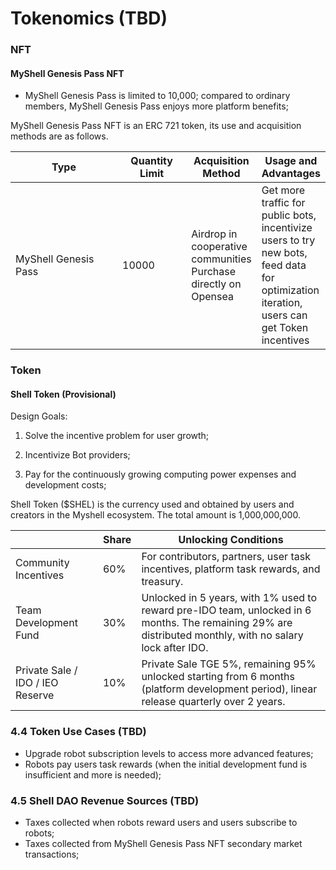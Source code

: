 # Tokenomics (TBD)

### NFT

#### MyShell Genesis Pass NFT

* MyShell Genesis Pass is limited to 10,000; compared to ordinary members, MyShell Genesis Pass enjoys more platform benefits;

MyShell Genesis Pass NFT is an ERC 721 token, its use and acquisition methods are as follows.

<table><thead><tr><th width="172">Type</th><th width="99">Quantity Limit</th><th>Acquisition Method</th><th>Usage and Advantages</th></tr></thead><tbody><tr><td>MyShell Genesis Pass</td><td>10000</td><td>Airdrop in cooperative communities<br>Purchase directly on Opensea</td><td>Get more traffic for public bots, incentivize users to try new bots, feed data for optimization iteration, users can get Token incentives</td></tr></tbody></table>

### Token

#### Shell Token (Provisional)

Design Goals:

1. Solve the incentive problem for user growth;

2. Incentivize Bot providers;

3. Pay for the continuously growing computing power expenses and development costs;

Shell Token ($SHEL) is the currency used and obtained by users and creators in the Myshell ecosystem. The total amount is 1,000,000,000.

|                  | Share | Unlocking Conditions                                                |
| ---------------- | ----- | --------------------------------------------------- |
| Community Incentives | 60%   | For contributors, partners, user task incentives, platform task rewards, and treasury.                    |
| Team Development Fund | 30%   | Unlocked in 5 years, with 1% used to reward pre-IDO team, unlocked in 6 months. The remaining 29% are distributed monthly, with no salary lock after IDO. |
| Private Sale / IDO / IEO Reserve | 10%   | Private Sale TGE 5%, remaining 95% unlocked starting from 6 months (platform development period), linear release quarterly over 2 years.             |

### 4.4 Token Use Cases (TBD)

* Upgrade robot subscription levels to access more advanced features;
* Robots pay users task rewards (when the initial development fund is insufficient and more is needed);

### 4.5 Shell DAO Revenue Sources (TBD)

* Taxes collected when robots reward users and users subscribe to robots;
* Taxes collected from MyShell Genesis Pass NFT secondary market transactions;